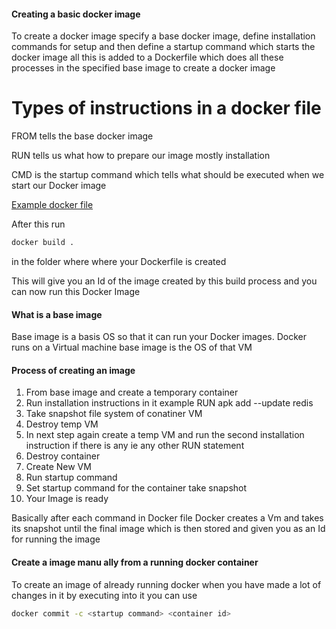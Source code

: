 #### Creating a basic docker image

To create a docker image specify a base docker image, define installation commands for setup and then define a startup command which starts the docker image all this is added to a Dockerfile which does all these processes in the specified base image to create a docker image

# Types of instructions in a docker file

FROM tells the base docker image

RUN tells us what how to prepare our image mostly installation

CMD is the startup command which tells what should be executed when we start our Docker image

[Example docker file](https://github.com/ajitsinghkaler/docker-learning/blob/main/redis-image/Dockerfile)

After this run 
```bash
docker build .
``` 
in the folder where where your Dockerfile is created

This will give you an Id of the image created by this build process and you can now run this Docker Image

#### What is a base image

Base image is a basis OS so that it can run your Docker images. Docker runs on a Virtual machine base image is the OS of that VM

#### Process of creating an image

1. From base image and create a temporary container
2. Run installation instructions in it example
RUN apk add --update redis
3. Take snapshot file system of conatiner  VM
4. Destroy temp VM
5. In next step again create a temp VM and run the second installation instruction if there is any ie any other RUN statement
6. Destroy container
7. Create New VM 
8. Run startup command 
9. Set startup command for the container take snapshot 
10. Your Image is ready

Basically after each command in Docker file Docker creates a Vm and takes its snapshot until the final image which is then stored and given you as an Id for running the image

#### Create a image manu ally from a running docker container 

To create an image of already running docker when you have made a lot of changes in it by executing into it you can use 
```bash
docker commit -c <startup command> <container id>
```